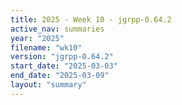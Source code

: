 ```yaml
---
title: 2025 - Week 10 - jgrpp-0.64.2
active_nav: summaries
year: "2025"
filename: "wk10"
version: "jgrpp-0.64.2"
start_date: "2025-03-03"
end_date: "2025-03-09"
layout: "summary"
---
```

